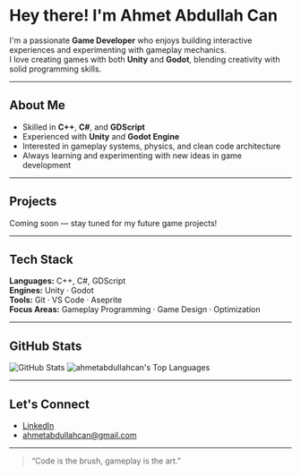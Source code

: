 # Hey there! I'm Ahmet Abdullah Can

I'm a passionate **Game Developer** who enjoys building interactive experiences and experimenting with gameplay mechanics.  
I love creating games with both **Unity** and **Godot**, blending creativity with solid programming skills.

---

## About Me
- Skilled in **C++**, **C#**, and **GDScript**  
- Experienced with **Unity** and **Godot Engine**  
- Interested in gameplay systems, physics, and clean code architecture  
- Always learning and experimenting with new ideas in game development  

---

## Projects
Coming soon — stay tuned for my future game projects!

---

## Tech Stack
**Languages:** C++, C#, GDScript  
**Engines:** Unity · Godot  
**Tools:** Git · VS Code · Aseprite  
**Focus Areas:** Gameplay Programming · Game Design · Optimization

---

## GitHub Stats
![GitHub Stats](https://github-readme-stats.vercel.app/api?username=ahmetabdullahcan&show_icons=true&theme=tokyonight)
![ahmetabdullahcan's Top Languages](https://github-readme-stats.vercel.app/api/top-langs/?username=ahmetabdullahcan&theme=vue-dark&show_icons=true&hide_border=true&layout=compact)

---

## Let's Connect
- [LinkedIn](https://www.linkedin.com/in/ahmetabdullahcan/)
- [ahmetabdullahcan@gmail.com](mailto:ahmetabdullahcan@gmail.com)

---

> “Code is the brush, gameplay is the art.”
